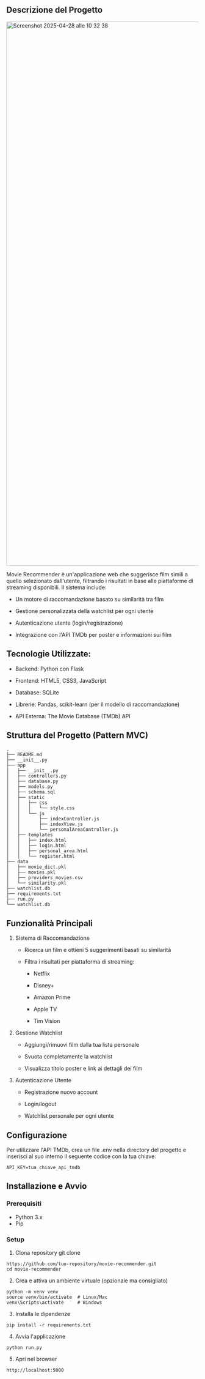 ## Descrizione del Progetto
<img width="1423" alt="Screenshot 2025-04-28 alle 10 32 38" src="https://github.com/user-attachments/assets/befa0667-b81e-401e-b857-7d2f1f8895b1" />

Movie Recommender è un'applicazione web che suggerisce film simili a quello selezionato dall'utente, filtrando i risultati in base alle piattaforme di streaming disponibili. Il sistema include:
- Un motore di raccomandazione basato su similarità tra film

- Gestione personalizzata della watchlist per ogni utente

- Autenticazione utente (login/registrazione)

- Integrazione con l'API TMDb per poster e informazioni sui film


## Tecnologie Utilizzate:
- Backend: Python con Flask

- Frontend: HTML5, CSS3, JavaScript

- Database: SQLite

- Librerie: Pandas, scikit-learn (per il modello di raccomandazione)

- API Esterna: The Movie Database (TMDb) API

## Struttura del Progetto (Pattern MVC)
```
.
├── README.md
├── __init__.py
├── app
│   ├── __init__.py
│   ├── controllers.py
│   ├── database.py
│   ├── models.py
│   ├── schema.sql
│   ├── static
│   │   ├── css
│   │   │   └── style.css
│   │   └── js
│   │       ├── indexController.js
│   │       ├── indexView.js
│   │       └── personalAreaController.js
│   ├── templates
│   │   ├── index.html
│   │   ├── login.html
│   │   ├── personal_area.html
│   │   └── register.html
├── data
│   ├── movie_dict.pkl
│   ├── movies.pkl
│   ├── providers_movies.csv
│   └── similarity.pkl
├── watchlist.db
├── requirements.txt
├── run.py
└── watchlist.db

```

## Funzionalità Principali
1. Sistema di Raccomandazione
   - Ricerca un film e ottieni 5 suggerimenti basati su similarità
   - Filtra i risultati per piattaforma di streaming:

        - Netflix

        - Disney+

        - Amazon Prime

        - Apple TV

        - Tim Vision

2. Gestione Watchlist

    - Aggiungi/rimuovi film dalla tua lista personale

    - Svuota completamente la watchlist

    - Visualizza titolo poster e link ai dettagli dei film

3. Autenticazione Utente

    - Registrazione nuovo account

    - Login/logout

    - Watchlist personale per ogni utente

## Configurazione
Per utilizzare l'API TMDb, crea un file .env nella directory del progetto e inserisci al suo interno il seguente codice con la tua chiave:
```
API_KEY=tua_chiave_api_tmdb
```

## Installazione e Avvio

### Prerequisiti
- Python 3.x
- Pip

### Setup

1. Clona repository git clone
```
https://github.com/tuo-repository/movie-recommender.git
cd movie-recommender
```
2. Crea e attiva un ambiente virtuale (opzionale ma consigliato)
```
python -m venv venv
source venv/bin/activate  # Linux/Mac
venv\Scripts\activate     # Windows
```
3. Installa le dipendenze
```
pip install -r requirements.txt
```
4. Avvia l'applicazione
```
python run.py
```
5. Apri nel browser
```
http://localhost:5000
```
